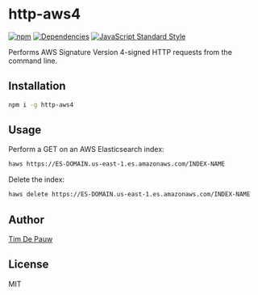 # http-aws4

[![npm](https://img.shields.io/npm/v/http-aws4.svg)](https://www.npmjs.com/package/http-aws4) [![Dependencies](https://img.shields.io/david/timdp/http-aws4.svg)](https://david-dm.org/timdp/http-aws4) [![JavaScript Standard Style](https://img.shields.io/badge/code%20style-standard-brightgreen.svg)](http://standardjs.com/)

Performs AWS Signature Version 4-signed HTTP requests from the command line.

## Installation

```bash
npm i -g http-aws4
```

## Usage

Perform a GET on an AWS Elasticsearch index:

```bash
haws https://ES-DOMAIN.us-east-1.es.amazonaws.com/INDEX-NAME
```

Delete the index:

```bash
haws delete https://ES-DOMAIN.us-east-1.es.amazonaws.com/INDEX-NAME
```

## Author

[Tim De Pauw](https://github.com/timdp)

## License

MIT
